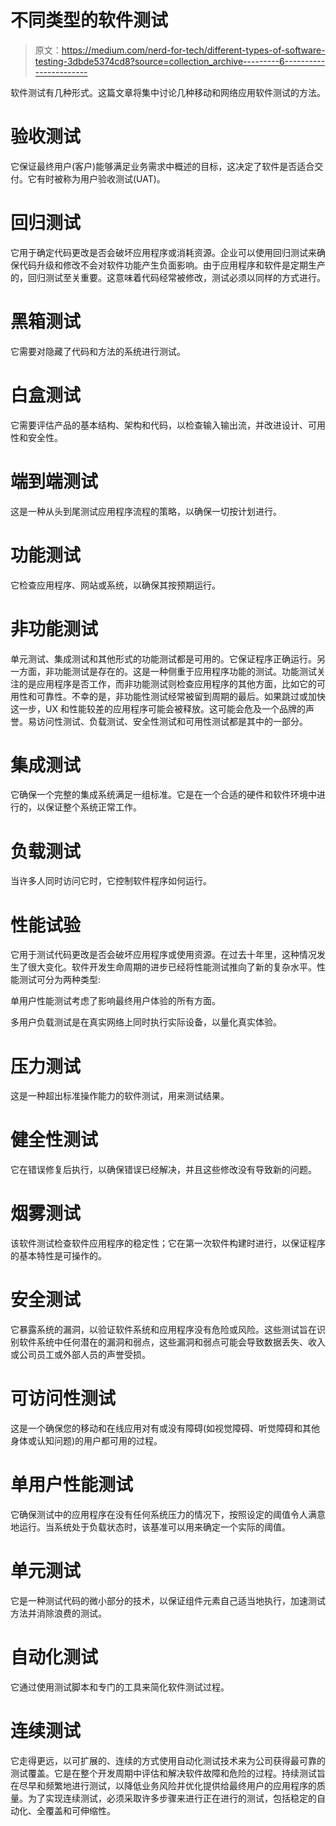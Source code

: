 # 不同类型的软件测试

> 原文：<https://medium.com/nerd-for-tech/different-types-of-software-testing-3dbde5374cd8?source=collection_archive---------6----------------------->

软件测试有几种形式。这篇文章将集中讨论几种移动和网络应用软件测试的方法。

# 验收测试

它保证最终用户(客户)能够满足业务需求中概述的目标，这决定了软件是否适合交付。它有时被称为用户验收测试(UAT)。

# 回归测试

它用于确定代码更改是否会破坏应用程序或消耗资源。企业可以使用回归测试来确保代码升级和修改不会对软件功能产生负面影响。由于应用程序和软件是定期生产的，回归测试至关重要。这意味着代码经常被修改，测试必须以同样的方式进行。

# 黑箱测试

它需要对隐藏了代码和方法的系统进行测试。

# 白盒测试

它需要评估产品的基本结构、架构和代码，以检查输入输出流，并改进设计、可用性和安全性。

# 端到端测试

这是一种从头到尾测试应用程序流程的策略，以确保一切按计划进行。

# 功能测试

它检查应用程序、网站或系统，以确保其按预期运行。

# 非功能测试

单元测试、集成测试和其他形式的功能测试都是可用的。它保证程序正确运行。另一方面，非功能测试是存在的。这是一种侧重于应用程序功能的测试。功能测试关注的是应用程序是否工作，而非功能测试则检查应用程序的其他方面，比如它的可用性和可靠性。不幸的是，非功能性测试经常被留到周期的最后。如果跳过或加快这一步，UX 和性能较差的应用程序可能会被释放。这可能会危及一个品牌的声誉。易访问性测试、负载测试、安全性测试和可用性测试都是其中的一部分。

# 集成测试

它确保一个完整的集成系统满足一组标准。它是在一个合适的硬件和软件环境中进行的，以保证整个系统正常工作。

# 负载测试

当许多人同时访问它时，它控制软件程序如何运行。

# 性能试验

它用于测试代码更改是否会破坏应用程序或使用资源。在过去十年里，这种情况发生了很大变化。软件开发生命周期的进步已经将性能测试推向了新的复杂水平。性能测试可分为两种类型:

单用户性能测试考虑了影响最终用户体验的所有方面。

多用户负载测试是在真实网络上同时执行实际设备，以量化真实体验。

# 压力测试

这是一种超出标准操作能力的软件测试，用来测试结果。

# 健全性测试

它在错误修复后执行，以确保错误已经解决，并且这些修改没有导致新的问题。

# 烟雾测试

该软件测试检查软件应用程序的稳定性；它在第一次软件构建时进行，以保证程序的基本特性是可操作的。

# 安全测试

它暴露系统的漏洞，以验证软件系统和应用程序没有危险或风险。这些测试旨在识别软件系统中任何潜在的漏洞和弱点，这些漏洞和弱点可能会导致数据丢失、收入或公司员工或外部人员的声誉受损。

# 可访问性测试

这是一个确保您的移动和在线应用对有或没有障碍(如视觉障碍、听觉障碍和其他身体或认知问题)的用户都可用的过程。

# 单用户性能测试

它确保测试中的应用程序在没有任何系统压力的情况下，按照设定的阈值令人满意地运行。当系统处于负载状态时，该基准可以用来确定一个实际的阈值。

# 单元测试

它是一种测试代码的微小部分的技术，以保证组件元素自己适当地执行，加速测试方法并消除浪费的测试。

# 自动化测试

它通过使用测试脚本和专门的工具来简化软件测试过程。

# 连续测试

它走得更远，以可扩展的、连续的方式使用自动化测试技术来为公司获得最可靠的测试覆盖。它是在整个开发周期中评估和解决软件故障和危险的过程。持续测试旨在尽早和频繁地进行测试，以降低业务风险并优化提供给最终用户的应用程序的质量。为了实现连续测试，必须采取许多步骤来进行正在进行的测试，包括稳定的自动化、全覆盖和可伸缩性。